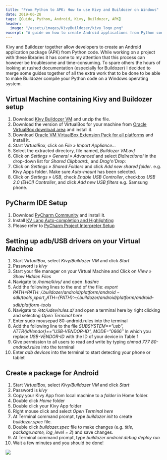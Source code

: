 ```yaml
---
title: "From Python to APK: How to use Kivy and Buildozer on Windows"
date: 2019-06-28
tags: [Guide, Python, Android, Kivy, Buildozer, APK]
header:
  image: "/assets/images/KivyBuildozer/kivy_logo.png"
excerpt: "A guide on how to create Android applications from Python code"
---
```

Kivy and Buildozer together allow developers to create an Android application package (APK) from Python code. While working on a project with these libraries it has come to my attention that this process can however be troublesome and time-consuming. To spare others the hours of looking at rushed documentation (especially for Buildozer) I decided to merge some guides together of all the extra work that to be done to be able to make Buildozer compile your Python code on a Windows operating system.

## Virtual Machine containing Kivy and Buildozer setup
1.	Download [Kivy Buildozer VM](https://txzone.net/files/torrents/kivy-buildozer-vm-2.0.zip) and unzip the file.
2.	Download the version of VirtualBox for your machine from [Oracle VirtualBox download area](https://www.virtualbox.org/wiki/Downloads) and install it.
3.	Download [Oracle VM VirtualBox Extension Pack for all platforms](https://download.virtualbox.org/virtualbox/5.2.10/Oracle_VM_VirtualBox_Extension_Pack-5.2.10.vbox-extpack) and install it.
4.	Start _VirtualBox_, click on _File_ _»_ _Import_ _Appliance..._
5.	Select the extracted directory, file named, _Buildozer_ _VM.ovf_
6.	Click on _Settings_ _»_ _General_ _»_ _Advanced_ and select _Bidirectional_ in the drop-down list for _Shared_ _Clipboard_:, and _Drag'n'Drop_:
7.	Click on _Settings_ _»_ _Shared_ _Folders_ and click _Add_ _new_ _shared_ _folder_. e.g. Kivy Apps folder. Make sure _Auto-mount_ has been selected.
8.	Click on _Settings_ _»_ _USB_, check _Enable_ _USB_ _Controller_, checkbox _USB_ _2.0_ _(EHCI)_ _Controller_, and click _Add_ _new_ _USB_ _filters_ e.g. Samsung phone.

## PyCharm IDE Setup
1.	Download [PyCharm Community](https://www.jetbrains.com/pycharm/download/#section=windows) and install it.
2.	Install [KV Lang Auto-completion and Highlighting](https://github.com/kivy/kivy/wiki/Setting-Up-Kivy-with-various-popular-IDE's)
3.	Please refer to [PyCharm Project Interpreter Setup](https://stackoverflow.com/questions/49466785/kivy-error-python-2-7-sdl2-import-error/49477111#49477111)

## Setting up adb/USB drivers on your Virtual Machine
1.	Start _VirtualBox_, select _Kivy/Buildozer_ _VM_ and click _Start_
2.	Password is _kivy_
3.	Start your file manager on your Virtual Machine and Click on _View_ _»_ _Show_ _Hidden_ _Files_
4.	Navigate to _/home/kivy/_ and open _.bashrc_
5.	Add the following lines to the end of the file:
	_export_ _PATH=${PATH}:~/.buildozer/android/platform/android-sdk/tools_
	_export_ _PATH=${PATH}:~/.buildozer/android/platform/android-sdk/platform-tools_
6.	Navigate to _/etc/udev/rules.d/_ and open a terminal here by right clicking and selecting _Open_ _Terminal_ _here_
7.	Enter sudo mousepad 80-android.rules into the terminal
8.	Add the following line to the file
	_SUBSYSTEM==”usb”,_ _ATTR{idVendor}==”USB-VENDOR-ID”,_ _MODE=”0666″_
	In which you replace _USB-VENDOR-ID_ with the ID of your device in Table 1
9.	Give permission to all users to read and write by typing _chmod_ _777_ _80-android.rules_ into the terminal
10.	Enter _adb_ _devices_ into the terminal to start detecting your phone or tablet

## Create a package for Android
1.	Start _VirtualBox_, select _Kivy/Buildozer_ _VM_ and click _Start_
2.	Password is _kivy_
3.	Copy your Kivy App from local machine to a _folder_ in Home folder.
4.	Double click _Home_ folder
5.	Double click your Kivy App folder
6.	Right mouse click and select _Open_ _Terminal_ _here_
7.	At Terminal command prompt, type _buildozer_ _init_ to create _buildozer.spec_ file.
8.	Double click _buildozer.spec_ file to make changes (e.g. _title,_ _package.name,_ _log_level_ _=_ _2_) and save changes.
9.	At Terminal command prompt, type _buildozer_ _android_ _debug_ _deploy_ _run_
10.	Wait a few minutes and you should be done!

<a href="/assets/images/KivyBuildozer/table_1.png"><img src="/assets/KivyBuildozer/table_1.png"></a>